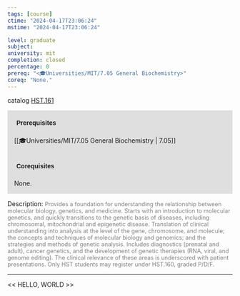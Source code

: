 ```yaml
---
tags: [course]
ctime: "2024-04-17T23:06:24"
mstime: "2024-04-17T23:06:24"

level: graduate
subject: 
university: mit
completion: closed
percentage: 0
prereq: "<🎓Universities/MIT/7.05 General Biochemistry>"
coreq: "None."
---
```


catalog [HST.161](http://student.mit.edu/catalog/mHSTa.html#HST.161)

<span style="display: block; padding: 15px; background-color: rgb(100, 100, 100, 0.2);"><font id="m_prereq3995_0" style="display: block; font-family: Arial, sans-serif; font-weight: bold; padding: 5px">Prerequisites</font><br><span id="prereq3995_0">[[🎓Universities/MIT/7.05 General Biochemistry | 7.05]]</span></span>
<span style="display: block; padding: 15px; background-color: rgb(100, 100, 100, 0.2);"><font id="m_coreq3995_0" style="display: block; font-family: Arial, sans-serif; font-weight: bold; padding: 5px">Corequisites</font><br><span id="coreq3995_0">None.</span></span>

<font style="">Description:</font>
<font style="color: grey; font-size: 0.8rem;">Provides a foundation for understanding the relationship between molecular biology, genetics, and medicine. Starts with an introduction to molecular genetics, and quickly transitions to the genetic basis of diseases, including chromosomal, mitochondrial and epigenetic disease. Translation of clinical understanding into analysis at the level of the gene, chromosome, and molecule; the concepts and techniques of molecular biology and genomics; and the strategies and methods of genetic analysis. Includes diagnostics (prenatal and adult), cancer genetics, and the development of genetic therapies (RNA, viral, and genome editing). The clinical relevance of these areas is underscored with patient presentations. Only HST students may register under HST.160, graded P/D/F.</font>



---

<< HELLO, WORLD >>
